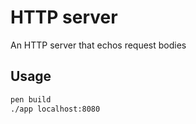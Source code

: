 # HTTP server

An HTTP server that echos request bodies

## Usage

```sh
pen build
./app localhost:8080
```
